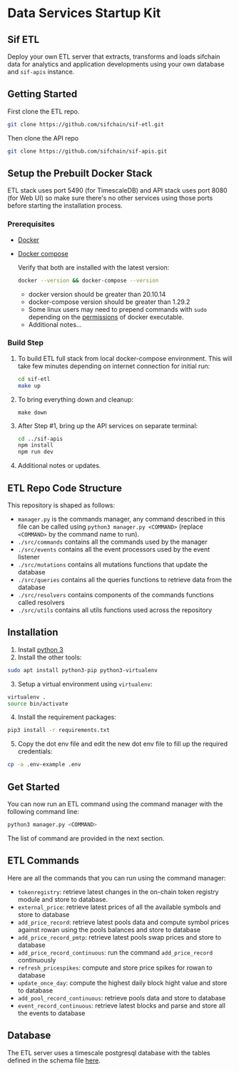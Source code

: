 # Data Services Startup Kit

## Sif ETL

Deploy your own ETL server that extracts, transforms and loads sifchain data for analytics and application developments using your own database and `sif-apis` instance.

## Getting Started

First clone the ETL repo.

```bash
git clone https://github.com/sifchain/sif-etl.git
```

Then clone the API repo

```bash
git clone https://github.com/sifchain/sif-apis.git
```

## Setup the Prebuilt Docker Stack

ETL stack uses port 5490 (for TimescaleDB) and API stack uses port 8080 (for Web UI) so make sure there's no other services using those ports before starting the installation process.

### Prerequisites

- [Docker](https://docs.docker.com/get-docker/)
- [Docker compose](https://docs.docker.com/compose/install/)

  Verify that both are installed with the latest version:

  ```bash
  docker --version && docker-compose --version
  ```

  - docker version should be greater than 20.10.14
  - docker-compose version should be greater than 1.29.2
  - Some linux users may need to prepend commands with `sudo` depending on the [permissions](https://linuxfoundation.org/blog/classic-sysadmin-configuring-the-linux-sudoers-file) of docker executable.
  - Additional notes...

### Build Step

1. To build ETL full stack from local docker-compose environment. This will take few minutes depending on internet connection for initial run:

   ```bash
   cd sif-etl
   make up
   ```

2. To bring everything down and cleanup:

   `make down`

3. After Step #1, bring up the API services on separate terminal:

   ```bash
   cd ../sif-apis
   npm install
   npm run dev
   ```

4. Additional notes or updates.

## ETL Repo Code Structure

This repository is shaped as follows:

- `manager.py` is the commands manager, any command described in this file can be called using `python3 manager.py <COMMAND>` (replace `<COMMAND>` by the command name to run).
- `./src/commands` contains all the commands used by the manager
- `./src/events` contains all the event processors used by the event listener
- `./src/mutations` contains all mutations functions that update the database
- `./src/queries` contains all the queries functions to retrieve data from the database
- `./src/resolvers` contains components of the commands functions called resolvers
- `./src/utils` contains all utils functions used across the repository

## Installation

1. Install [python 3](https://phoenixnap.com/kb/how-to-install-python-3-ubuntu)
2. Install the other tools:

```bash
sudo apt install python3-pip python3-virtualenv
```

3. Setup a virtual environment using `virtualenv`:

```bash
virtualenv .
source bin/activate
```

4. Install the requirement packages:

```bash
pip3 install -r requirements.txt
```

5. Copy the dot env file and edit the new dot env file to fill up the required credentials:

```bash
cp -a .env-example .env
```

## Get Started

You can now run an ETL command using the command manager with the following command line:

```bash
python3 manager.py <COMMAND>
```

The list of command are provided in the next section.

## ETL Commands

Here are all the commands that you can run using the command manager:

- `tokenregistry`: retrieve latest changes in the on-chain token registry module and store to database.
- `external_price`: retrieve latest prices of all the available symbols and store to database
- `add_price_record`: retrieve latest pools data and compute symbol prices against rowan using the pools balances and store to database
- `add_price_record_pmtp`: retrieve latest pools swap prices and store to database
- `add_price_record_continuous`: run the command `add_price_record` continuously
- `refresh_pricespikes`: compute and store price spikes for rowan to database
- `update_once_day`: compute the highest daily block hight value and store to database
- `add_pool_record_continuous`: retrieve pools data and store to database
- `event_record_continuous`: retrieve latest blocks and parse and store all the events to database

## Database

The ETL server uses a timescale postgresql database with the tables defined in the schema file [here](https://github.com/Sifchain/sif-etl/blob/master/db/scripts/001_schema.sql).
